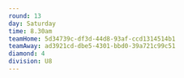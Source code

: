 ```yaml
---
round: 13
day: Saturday
time: 8.30am
teamHome: 5d34739c-df3d-44d8-93af-ccd1314514b1
teamAway: ad3921cd-dbe5-4301-bbd0-39a721c99c51
diamond: 4
division: U8
---
```

